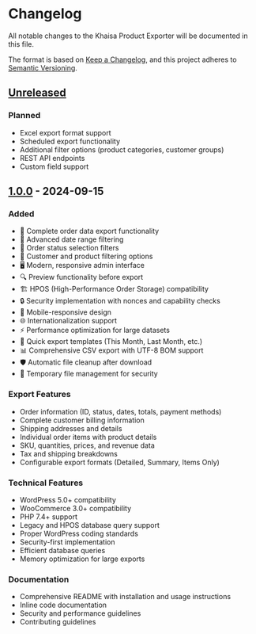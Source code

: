 # Changelog

All notable changes to the Khaisa Product Exporter will be documented in this file.

The format is based on [Keep a Changelog](https://keepachangelog.com/en/1.0.0/),
and this project adheres to [Semantic Versioning](https://semver.org/spec/v2.0.0.html).

## [Unreleased]

### Planned
- Excel export format support
- Scheduled export functionality
- Additional filter options (product categories, customer groups)
- REST API endpoints
- Custom field support

## [1.0.0] - 2024-09-15

### Added
- 🎯 Complete order data export functionality
- 📅 Advanced date range filtering
- 🎯 Order status selection filters
- 👤 Customer and product filtering options
- 🖥️ Modern, responsive admin interface
- 🔍 Preview functionality before export
- 🏗️ HPOS (High-Performance Order Storage) compatibility
- 🔒 Security implementation with nonces and capability checks
- 📱 Mobile-responsive design
- 🌐 Internationalization support
- ⚡ Performance optimization for large datasets
- 🎨 Quick export templates (This Month, Last Month, etc.)
- 📊 Comprehensive CSV export with UTF-8 BOM support
- 🛡️ Automatic file cleanup after download
- 💾 Temporary file management for security

### Export Features
- Order information (ID, status, dates, totals, payment methods)
- Complete customer billing information
- Shipping addresses and details
- Individual order items with product details
- SKU, quantities, prices, and revenue data
- Tax and shipping breakdowns
- Configurable export formats (Detailed, Summary, Items Only)

### Technical Features
- WordPress 5.0+ compatibility
- WooCommerce 3.0+ compatibility
- PHP 7.4+ support
- Legacy and HPOS database query support
- Proper WordPress coding standards
- Security-first implementation
- Efficient database queries
- Memory optimization for large exports

### Documentation
- Comprehensive README with installation and usage instructions
- Inline code documentation
- Security and performance guidelines
- Contributing guidelines

[Unreleased]: https://github.com/khmuhtadin/khaisa-product-exporter/compare/v1.0.0...HEAD
[1.0.0]: https://github.com/khmuhtadin/khaisa-product-exporter/releases/tag/v1.0.0